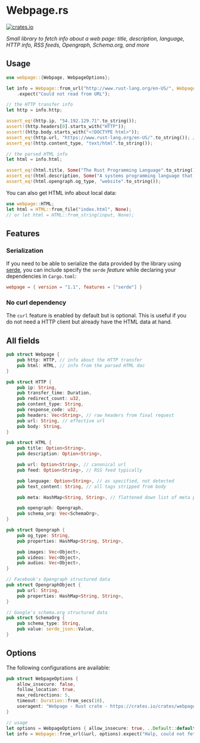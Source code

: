 # Webpage.rs

[![crates.io](https://img.shields.io/crates/v/webpage.svg)](https://crates.io/crates/webpage)

_Small library to fetch info about a web page: title, description, language, HTTP info, RSS feeds, Opengraph, Schema.org, and more_

## Usage

```rust
use webpage::{Webpage, WebpageOptions};

let info = Webpage::from_url("http://www.rust-lang.org/en-US/", WebpageOptions::default())
    .expect("Could not read from URL");

// the HTTP transfer info
let http = info.http;

assert_eq!(http.ip, "54.192.129.71".to_string());
assert!(http.headers[0].starts_with("HTTP"));
assert!(http.body.starts_with("<!DOCTYPE html>"));
assert_eq!(http.url, "https://www.rust-lang.org/en-US/".to_string()); // followed redirects (HTTPS)
assert_eq!(http.content_type, "text/html".to_string());

// the parsed HTML info
let html = info.html;

assert_eq!(html.title, Some("The Rust Programming Language".to_string()));
assert_eq!(html.description, Some("A systems programming language that runs blazingly fast, prevents segfaults, and guarantees thread safety.".to_string()));
assert_eq!(html.opengraph.og_type, "website".to_string());
```

You can also get HTML info about local data:

```rust
use webpage::HTML;
let html = HTML::from_file("index.html", None);
// or let html = HTML::from_string(input, None);
```

## Features

### Serialization

If you need to be able to serialize the data provided by the library using [serde](https://serde.rs/), you can include specify the `serde` *feature* while declaring your dependencies in `Cargo.toml`:

```toml
webpage = { version = "1.1", features = ["serde"] }
```

### No curl dependency

The `curl` feature is enabled by default but is optional. This is useful if you do not need a HTTP client but already have the HTML data at hand.

## All fields

```rust
pub struct Webpage {
    pub http: HTTP, // info about the HTTP transfer
    pub html: HTML, // info from the parsed HTML doc
}

pub struct HTTP {
    pub ip: String,
    pub transfer_time: Duration,
    pub redirect_count: u32,
    pub content_type: String,
    pub response_code: u32,
    pub headers: Vec<String>, // raw headers from final request
    pub url: String, // effective url
    pub body: String,
}

pub struct HTML {
    pub title: Option<String>,
    pub description: Option<String>,

    pub url: Option<String>, // canonical url
    pub feed: Option<String>, // RSS feed typically

    pub language: Option<String>, // as specified, not detected
    pub text_content: String, // all tags stripped from body

    pub meta: HashMap<String, String>, // flattened down list of meta properties

    pub opengraph: Opengraph,
    pub schema_org: Vec<SchemaOrg>,
}

pub struct Opengraph {
    pub og_type: String,
    pub properties: HashMap<String, String>,

    pub images: Vec<Object>,
    pub videos: Vec<Object>,
    pub audios: Vec<Object>,
}

// Facebook's Opengraph structured data
pub struct OpengraphObject {
    pub url: String,
    pub properties: HashMap<String, String>,
}

// Google's schema.org structured data
pub struct SchemaOrg {
    pub schema_type: String,
    pub value: serde_json::Value,
}
```

## Options

The following configurations are available:
```rust
pub struct WebpageOptions {
    allow_insecure: false,
    follow_location: true,
    max_redirections: 5,
    timeout: Duration::from_secs(10),
    useragent: "Webpage - Rust crate - https://crates.io/crates/webpage".to_string(),
}

// usage
let options = WebpageOptions { allow_insecure: true, ..Default::default() };
let info = Webpage::from_url(&url, options).expect("Halp, could not fetch");
```
